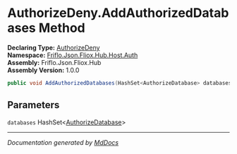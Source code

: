 ﻿<!--  
  <auto-generated>   
    The contents of this file were generated by a tool.  
    Changes to this file may be list if the file is regenerated  
  </auto-generated>   
-->

# AuthorizeDeny.AddAuthorizedDatabases Method

**Declaring Type:** [AuthorizeDeny](../index.md)  
**Namespace:** [Friflo.Json.Fliox.Hub.Host.Auth](../../index.md)  
**Assembly:** Friflo.Json.Fliox.Hub  
**Assembly Version:** 1.0.0

```csharp
public void AddAuthorizedDatabases(HashSet<AuthorizeDatabase> databases);
```

## Parameters

`databases`  HashSet\<[AuthorizeDatabase](../../AuthorizeDatabase/index.md)\>

___

*Documentation generated by [MdDocs](https://github.com/ap0llo/mddocs)*
